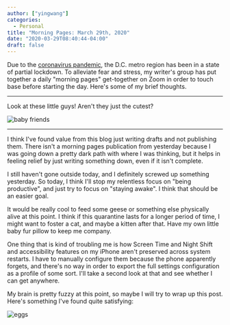 ```yaml
---
author: ["yingwang"]
categories:
  - Personal
title: "Morning Pages: March 29th, 2020"
date: "2020-03-29T08:40:44-04:00"
draft: false
---
```


Due to the [coronavirus
pandemic](https://en.wikipedia.org/wiki/2019-20_coronavirus_pandemic), the D.C.
metro region has been in a state of partial lockdown. To alleviate fear and
stress, my writer's group has put together a daily "morning pages" get-together
on Zoom in order to touch base before starting the day. Here's some of my brief
thoughts.

__________

Look at these little guys! Aren't they just the cutest?

![baby friends](/img/posts/2020/03/29/morning_pages.jpg)

__________

I think I've found value from this blog just writing drafts and not publishing
them. There isn't a morning pages publication from yesterday because I was going
down a pretty dark path with where I was thinking, but it helps in feeling
relief by just writing something down, even if it isn't complete.

I still haven't gone outside today, and I definitely screwed up something
yesterday. So today, I think I'll stop my relentless focus on "being
productive", and just try to focus on "staying awake". I think that should be an
easier goal.

It would be really cool to feed some geese or something else physically alive at
this point. I think if this quarantine lasts for a longer period of time, I
might want to foster a cat, and maybe a kitten after that. Have my own little
baby fur pillow to keep me company.

One thing that is kind of troubling me is how Screen Time and Night Shift and
accessibility features on my iPhone aren't preserved across system restarts. I
have to manually configure them because the phone apparently forgets, and
there's no way in order to export the full settings configuration as a profile
of some sort. I'll take a second look at that and see whether I can get
anywhere.

My brain is pretty fuzzy at this point, so maybe I will try to wrap up this
post. Here's something I've found quite satisfying:

![eggs](/img/posts/2020/03/29/morning_pages_2.jpg)
